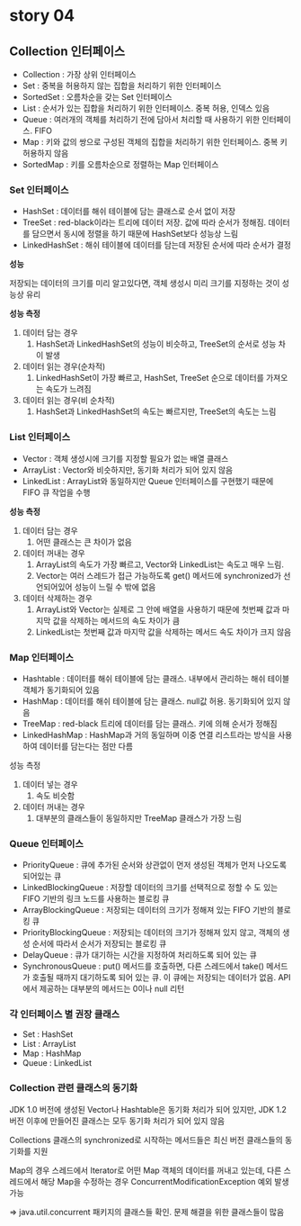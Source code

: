 # story 04

## Collection 인터페이스

- Collection : 가장 상위 인터페이스
- Set : 중복을 허용하지 않는 집합을 처리하기 위한 인터페이스
- SortedSet : 오름차순을 갖는 Set 인터페이스
- List : 순서가 있는 집합을 처리하기 위한 인터페이스. 중복 허용, 인덱스 있음
- Queue : 여러개의 객체를 처리하기 전에 담아서 처리할 때 사용하기 위한 인터페이스. FIFO
- Map : 키와 값의 쌍으로 구성된 객체의 집합을 처리하기 위한 인터페이스. 중복 키 허용하지 않음
- SortedMap : 키를 오름차순으로 정렬하는 Map 인터페이스

### Set 인터페이스

- HashSet : 데이터를 해쉬 테이블에 담는 클래스로 순서 없이 저장
- TreeSet : red-black이라는 트리에 데이터 저장. 값에 따라 순서가 정해짐. 데이터를 담으면서 동시에 정렬을 하기 때문에 HashSet보다 성능상 느림
- LinkedHashSet : 해쉬 테이블에 데이터를 담는데 저장된 순서에 따라 순서가 결정

**성능**

저장되는 데이터의 크기를 미리 알고있다면, 객체 생성시 미리 크기를 지정하는 것이 성능상 유리

**성능 측정**

1. 데이터 담는 경우
    1. HashSet과 LinkedHashSet의 성능이 비슷하고, TreeSet의 순서로 성능 차이 발생
2. 데이터 읽는 경우(순차적)
    1. LinkedHashSet이 가장 빠르고, HashSet, TreeSet 순으로 데이터를 가져오는 속도가 느려짐
3. 데이터 읽는 경우(비 순차적)
    1. HashSet과 LinkedHashSet의 속도는 빠르지만, TreeSet의 속도는 느림

### List 인터페이스

- Vector : 객체 생성시에 크기를 지정할 필요가 없는 배열 클래스
- ArrayList : Vector와 비슷하지만, 동기화 처리가 되어 있지 않음
- LinkedList : ArrayList와 동일하지만 Queue 인터페이스를 구현했기 때문에 FIFO 큐 작업을 수행

**성능 측정**

1. 데이터 담는 경우
    1. 어떤 클래스는 큰 차이가 없음
2. 데이터 꺼내는 경우
    1. ArrayList의 속도가 가장 빠르고, Vector와 LinkedList는 속도고 매우 느림.
    2. Vector는 여러 스레드가 접근 가능하도록 get() 메서드에 synchronized가 선언되어있어 성능이 느릴 수 밖에 없음
3. 데이터 삭제하는 경우
    1. ArrayList와 Vector는 실제로 그 안에 배열을 사용하기 때문에 첫번째 값과 마지막 값을 삭제하는 메서드의 속도 차이가 큼
    2. LinkedList는 첫번째 값과 마지막 값을 삭제하는 메서드 속도 차이가 크지 않음

### Map 인터페이스

- Hashtable : 데이터를 해쉬 테이블에 담는 클래스. 내부에서 관리하는 해쉬 테이블 객체가 동기화되어 있음
- HashMap : 데이터를 해쉬 테이블에 담는 클래스. null값 허용. 동기화되어 있지 않음
- TreeMap : red-black 트리에 데이터를 담는 클래스. 키에 의해 순서가 정해짐
- LinkedHashMap : HashMap과 거의 동일하며 이중 연결 리스트라는 방식을 사용하여 데이터를 담는다는 점만 다름

성능 측정

1. 데이터 넣는 경우
    1. 속도 비슷함
2. 데이터 꺼내는 경우
    1. 대부분의 클래스들이 동일하지만 TreeMap 클래스가 가장 느림

### Queue 인터페이스

- PriorityQueue : 큐에 추가된 순서와 상관없이 먼저 생성된 객체가 먼저 나오도록 되어있는 큐
- LinkedBlockingQueue : 저장할 데이터의 크기를 선택적으로 정할 수 도 있는 FIFO 기반의 링크 노드를 사용하는 블로킹 큐
- ArrayBlockingQueue : 저장되는 데이터의 크기가 정해져 있는 FIFO 기반의 블로킹 큐
- PriorityBlockingQueue : 저장되는 데이터의 크기가 정해져 있지 않고, 객체의 생성 순서에 따라서 순서가 저장되는 블로킹 큐
- DelayQueue : 큐가 대기하는 시간을 지정하여 처리하도록 되어 있는 큐
- SynchronousQueue : put() 메서드를 호출하면, 다른 스레드에서 take() 메서드가 호출될 때까지 대기하도록 되어 있는 큐. 이 큐에는 저장되는 데이터가 없음. API 에서 제공하는 대부분의 메서드는 0이나 null 리턴

### 각 인터페이스 별 권장 클래스

- Set : HashSet
- List : ArrayList
- Map : HashMap
- Queue : LinkedList

### Collection 관련 클래스의 동기화

JDK 1.0 버전에 생성된 Vector나 Hashtable은 동기화 처리가 되어 있지만, JDK 1.2 버전 이후에 만들어진 클래스는 모두 동기화 처리가 되어 있지 않음

Collections 클래스의 synchronized로 시작하는 메서드들은 최신 버전 클래스들의 동기화를 지원

Map의 경우 스레드에서 Iterator로 어떤 Map 객체의 데이터를 꺼내고 있는데, 다른 스레드에서 해당 Map을 수정하는 경우 ConcurrentModificationException 예외 발생 가능

⇒ java.util.concurrent 패키지의 클래스들 확인. 문제 해결을 위한 클래스들이 많음